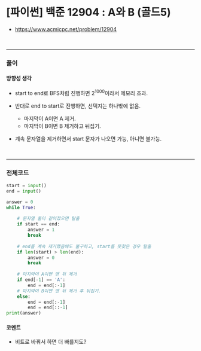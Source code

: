 # **\[파이썬\] 백준 12904 : A와 B (골드5)**
* https://www.acmicpc.net/problem/12904
<br>


---

### **풀이**

#### **방향성 생각**
* start to end로 BFS처럼 진행하면 $2^1000$이라서 메모리 초과.

* 반대로 end to start로 진행하면, 선택지는 하나밖에 없음.
  * 마지막이 A이면 A 제거.
  * 마지막이 B이면 B 제거하고 뒤집기.
* 계속 문자열을 제거하면서 start 문자가 나오면 가능, 아니면 불가능.

<br>

---

### **전체코드**
```python
start = input()
end = input()

answer = 0
while True:
    
    # 문자열 둘이 같아졌으면 탈출
    if start == end:
        answer = 1
        break
    
    # end를 계속 제거했음에도 불구하고, start를 못찾은 경우 탈출
    if len(start) > len(end):
        answer = 0
        break
    
    # 마지막이 A이면 맨 뒤 제거
    if end[-1] == 'A':
        end = end[:-1]
    # 마지막이 B이면 맨 뒤 제거 후 뒤집기.
    else:
        end = end[:-1]
        end = end[::-1]
print(answer)
```

#### **코멘트**

* 비트로 바꿔서 하면 더 빠를지도?